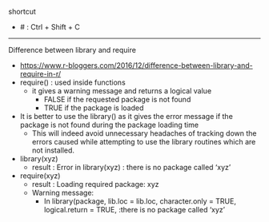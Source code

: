 shortcut
- \# : Ctrl + Shift + C

---

Difference between library and require
- https://www.r-bloggers.com/2016/12/difference-between-library-and-require-in-r/
- require() : used inside functions
  - it gives a warning message and returns a logical value
    - FALSE if the requested package is not found
    - TRUE if the package is loaded
- It is better to use the library() as it gives the error message if the package is not found during the package loading time
  - This will indeed avoid unnecessary headaches of tracking down the errors caused while attempting to use the library routines which are not installed.
- library(xyz)
  - result : Error in library(xyz) : there is no package called ‘xyz’
- require(xyz)
  - result : Loading required package: xyz
  - Warning message:
    - In library(package, lib.loc = lib.loc, character.only = TRUE, logical.return = TRUE, :there is no package called ‘xyz’

